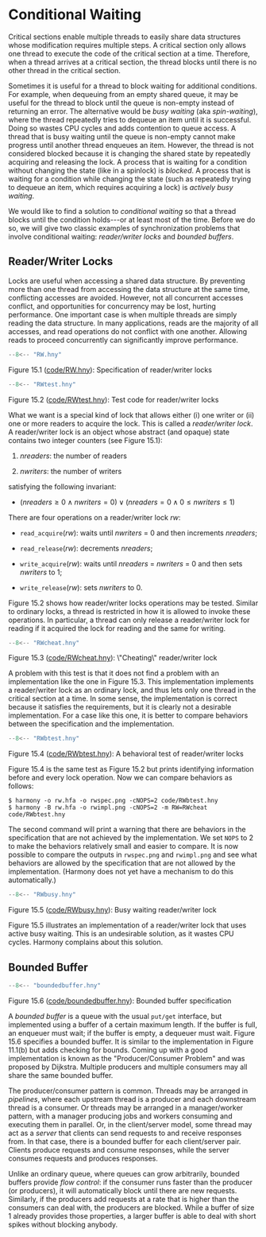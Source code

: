
# Conditional Waiting 

Critical sections enable multiple threads to easily share data
structures whose modification requires multiple steps. A critical
section only allows one thread to execute the code of the critical
section at a time. Therefore, when a thread arrives at a critical
section, the thread blocks until there is no other thread in the
critical section.

Sometimes it is useful for a thread to block waiting for additional
conditions. For example, when dequeuing from an empty shared queue, it
may be useful for the thread to block until the queue is non-empty
instead of returning an error. The alternative would be *busy waiting*
(aka *spin-waiting*), where the thread repeatedly tries to dequeue an
item until it is successful. Doing so wastes CPU cycles and adds
contention to queue access. A thread that is busy waiting until the
queue is non-empty cannot make progress until another thread enqueues an
item. However, the thread is not considered blocked because it is
changing the shared state by repeatedly acquiring and releasing the
lock. A process that is waiting for a condition without changing the
state (like in a spinlock) is *blocked*. A process that is waiting for a
condition while changing the state (such as repeatedly trying to dequeue
an item, which requires acquiring a lock) is *actively busy waiting*.

We would like to find a solution to *conditional waiting* so that a
thread blocks until the condition holds---or at least most of the time.
Before we do so, we will give two classic examples of synchronization
problems that involve conditional waiting: *reader/writer locks* and
*bounded buffers*.

## Reader/Writer Locks

Locks are useful when accessing a shared data structure. By preventing
more than one thread from accessing the data structure at the same time,
conflicting accesses are avoided. However, not all concurrent accesses
conflict, and opportunities for concurrency may be lost, hurting
performance. One important case is when multiple threads are simply
reading the data structure. In many applications, reads are the majority
of all accesses, and read operations do not conflict with one another.
Allowing reads to proceed concurrently can significantly improve
performance.


```python title="RW.hny"
--8<-- "RW.hny"
```

<figcaption>Figure 15.1 (<a href=https://harmony.cs.cornell.edu/code/RW.hny>code/RW.hny</a>): 
Specification of reader/writer locks </figcaption>


```python title="RWtest.hny"
--8<-- "RWtest.hny"
```

<figcaption>Figure 15.2 (<a href=https://harmony.cs.cornell.edu/code/RWtest.hny>code/RWtest.hny</a>): 
Test code for reader/writer locks </figcaption>

What we want is a special kind of lock that allows either (i) one writer
or (ii) one or more readers to acquire the lock. This is called a
*reader/writer lock*. A reader/writer lock is an object whose
abstract (and opaque) state contains two integer counters (see
Figure 15.1):

1.  *nreaders*: the number of readers

2.  *nwriters*: the number of writers

satisfying the following invariant:

-   $(\mathit{nreaders} \ge 0 \land \mathit{nwriters} = 0) \lor
        (\mathit{nreaders} = 0 \land 0 \le \mathit{nwriters} \le 1)$

There are four operations on a reader/writer lock *rw*:

-   `read_acquire`(*rw*): waits until *nwriters* = 0 and then increments
    *nreaders*;

-   `read_release`(*rw*): decrements *nreaders*;

-   `write_acquire`(*rw*): waits until *nreaders* = *nwriters* = 0 and
    then sets *nwriters* to 1;

-   `write_release`(*rw*): sets *nwriters* to 0.

Figure 15.2 shows how reader/writer locks operations may be tested.
Similar to ordinary locks, a thread is restricted in how it is allowed
to invoke these operations. In particular, a thread can only release a
reader/writer lock for reading if it acquired the lock for reading and
the same for writing.


```python title="RWcheat.hny"
--8<-- "RWcheat.hny"
```

<figcaption>Figure 15.3 (<a href=https://harmony.cs.cornell.edu/code/RWcheat.hny>code/RWcheat.hny</a>): 
\"Cheating\" reader/writer lock </figcaption>

A problem with this test is that it does not find a problem with an
implementation like the one in Figure 15.3. This implementation
implements a reader/writer lock as an ordinary lock, and thus lets only
one thread in the critical section at a time. In some sense, the
implementation is correct because it satisfies the requirements, but it
is clearly not a desirable implementation. For a case like this one, it
is better to compare behaviors between the specification and the
implementation.

```python title="RWbtest.hny"
--8<-- "RWbtest.hny"
```

<figcaption>Figure 15.4 (<a href=https://harmony.cs.cornell.edu/code/RWbtest.hny>code/RWbtest.hny</a>): 
A behavioral test of reader/writer locks </figcaption>

Figure 15.4 is the same test as Figure 15.2 but prints
identifying information before and every lock operation. Now we can
compare behaviors as follows:

    $ harmony -o rw.hfa -o rwspec.png -cNOPS=2 code/RWbtest.hny
    $ harmony -B rw.hfa -o rwimpl.png -cNOPS=2 -m RW=RWcheat code/RWbtest.hny

The second command will print a warning that there are behaviors in the
specification that are not achieved by the implementation. We set `NOPS`
to 2 to make the behaviors relatively small and easier to compare. It is
now possible to compare the outputs in `rwspec.png` and `rwimpl.png` and
see what behaviors are allowed by the specification that are not allowed
by the implementation. (Harmony does not yet have a mechanism to do this
automatically.)

```python title="RWbusy.hny"
--8<-- "RWbusy.hny"
```

<figcaption>Figure 15.5 (<a href=https://harmony.cs.cornell.edu/code/RWbusy.hny>code/RWbusy.hny</a>): 
Busy waiting reader/writer lock</figcaption>

Figure 15.5 illustrates an implementation of a reader/writer lock
that uses active busy waiting.  This is an undesirable solution, as it wastes
CPU cycles.  Harmony complains about this solution.

## Bounded Buffer

```python title="boundedbuffer.hny"
--8<-- "boundedbuffer.hny"
```

<figcaption>Figure 15.6 (<a href=https://harmony.cs.cornell.edu/code/boundedbuffer.hny>code/boundedbuffer.hny</a>): 
Bounded buffer specification </figcaption>

A *bounded buffer* is a queue with the usual `put/get` interface, but
implemented using a buffer of a certain maximum length. If the buffer is
full, an enqueuer must wait; if the buffer is empty, a dequeuer must
wait. Figure 15.6 specifies a bounded buffer. It is similar to
the implementation in Figure 11.1(b) but adds checking for bounds.
Coming up with a good implementation is known as the "Producer/Consumer
Problem" and was proposed by Dijkstra. Multiple producers and
multiple consumers may all share the same bounded buffer.

The producer/consumer pattern is common. Threads may be arranged in
*pipelines*, where each upstream thread is a producer and each
downstream thread is a consumer. Or threads may be arranged in a
manager/worker pattern, with a manager producing jobs and workers
consuming and executing them in parallel. Or, in the client/server
model, some thread may act as a *server* that clients can send requests
to and receive responses from. In that case, there is a bounded buffer
for each client/server pair. Clients produce requests and consume
responses, while the server consumes requests and produces responses.

Unlike an ordinary queue, where queues can grow arbitrarily, bounded
buffers provide *flow control*: if the consumer runs faster than the
producer (or producers), it will automatically block until there are new
requests. Similarly, if the producers add requests at a rate that is
higher than the consumers can deal with, the producers are blocked.
While a buffer of size 1 already provides those properties, a larger
buffer is able to deal with short spikes without blocking anybody.
